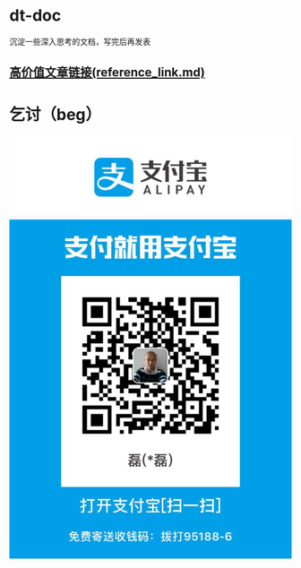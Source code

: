 # dt-doc
沉淀一些深入思考的文档，写完后再发表

## [高价值文章链接(reference_link.md)](reference_link.md)

# 乞讨（beg）
![支付宝Alipay](images/alipay.png)

